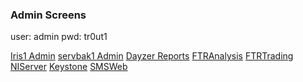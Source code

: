 

### Admin Screens
user: admin
pwd: tr0ut1

[Iris1 Admin](https://iris1:4848/login.jsf)
[servbak1 Admin](https://servbak1:4848/login.jsf)
[Dayzer Reports](https://iris2:10128/common/index.jsf) 
[FTRAnalysis](https://iris2:9128/common/index.jsf) 
[FTRTrading](https://iris2:11128/common/index.jsf) 
[NIServer](https://iris1:12128/common/index.jsf)
[Keystone](https://iris1:13128/common/index.jsf)
[SMSWeb](https://iris1:14128/common/index.jsf) 
